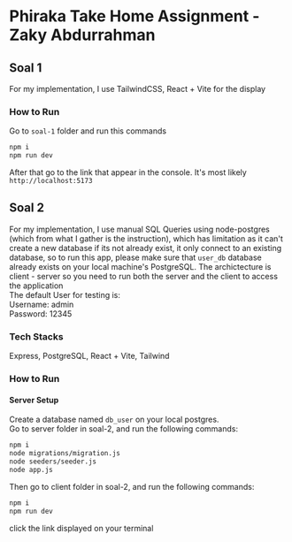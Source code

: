 # Phiraka Take Home Assignment - Zaky Abdurrahman  
## Soal 1  
For my implementation, I use TailwindCSS, React + Vite for the display  
### How to Run  
Go to `soal-1` folder and run this commands  
```bash
npm i  
npm run dev  
```  
After that go to the link that appear in the console. It's most likely `http://localhost:5173`  
  
## Soal 2   
For my implementation, I use manual SQL Queries using node-postgres (which from what I gather is the instruction), which has limitation as it can't create a new database if its not already exist, it only connect to an existing database, so to run this app, please make sure that `user_db` database already exists on your local machine's PostgreSQL. The archictecture is client - server so you need to run both the server and the client to access the application  
The default User for testing is:   
Username: admin  
Password: 12345  
### Tech Stacks  
Express, PostgreSQL, React + Vite, Tailwind  
### How to Run   
#### Server Setup  
Create a database named `db_user` on your local postgres.  
Go to server folder in soal-2, and run the following commands:  
```bash
npm i  
node migrations/migration.js  
node seeders/seeder.js  
node app.js  
```   
Then go to client folder in soal-2, and run the following commands:  
```bash  
npm i  
npm run dev  
```  
click the link displayed on your terminal  